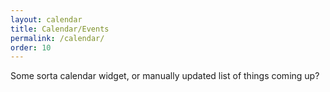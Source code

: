 ```yaml
---
layout: calendar
title: Calendar/Events
permalink: /calendar/
order: 10
---
```


Some sorta calendar widget, or manually updated list of things coming up?
